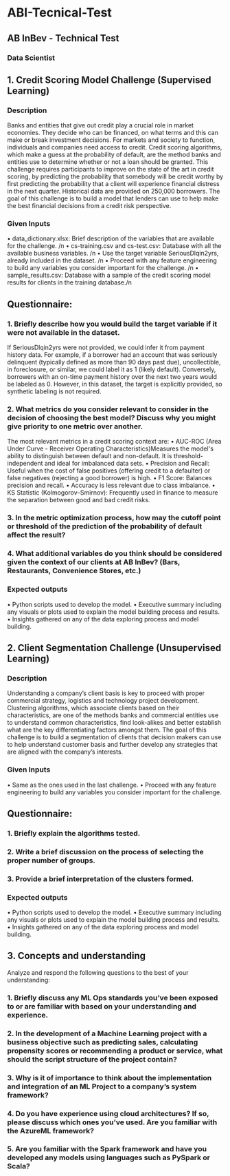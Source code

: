 # ABI-Tecnical-Test
## AB InBev  - Technical Test 
### Data Scientist 
## 1. Credit Scoring Model Challenge (Supervised Learning) 
### Description 
Banks and entities that give out credit play a crucial role in market economies. They decide who can be financed, on what terms and this can make or break investment decisions. For markets and society to function, individuals and companies need access to credit. Credit scoring algorithms, which make a guess at the probability of default, are the method banks and entities use to determine whether or not a loan should be granted. This challenge requires participants to improve on the state of the art in credit scoring, by predicting the probability that somebody will be credit worthy by first predicting the probability that a client will experience financial distress in the next quarter. Historical data are provided on 250,000 borrowers. The goal of this challenge is to build a model that lenders can use to help make the best financial decisions from a credit risk perspective. 

### Given Inputs 
• data_dictionary.xlsx: Brief description of the variables that are available for the challenge. /n
• cs-training.csv and cs-test.csv: Database with all the available business variables. /n
• Use the target variable SeriousDlqin2yrs, already included in the dataset. /n
• Proceed with any feature engineering to build any variables you consider important for the challenge. /n 
• sample_results.csv: Database with a sample of the credit scoring model results for clients in the training database./n 

## Questionnaire: 

### 1. Briefly describe how you would build the target variable if it were not available in the dataset. 
If SeriousDlqin2yrs were not provided, we could infer it from payment history data. For example, if a borrower had an account that was seriously delinquent (typically defined as more than 90 days past due), uncollectible, in foreclosure, or similar, we could label it as 1 (likely default). Conversely, borrowers with an on-time payment history over the next two years would be labeled as 0.
However, in this dataset, the target is explicitly provided, so synthetic labeling is not required.

### 2. What metrics do you consider relevant to consider in the decision of choosing the best model? Discuss why you might give priority to one metric over another. 
The most relevant metrics in a credit scoring context are:
• AUC-ROC (Area Under Curve - Receiver Operating Characteristics)Measures the model's ability to distinguish between default and non-default. It is threshold-independent and ideal for imbalanced data sets.
• Precision and Recall: Useful when the cost of false positives (offering credit to a defaulter) or false negatives (rejecting a good borrower) is high.
• F1 Score: Balances precision and recall.
• Accuracy is less relevant due to class imbalance.
• KS Statistic (Kolmogorov–Smirnov): Frequently used in finance to measure the separation between good and bad credit risks.

### 3. In the metric optimization process, how may the cutoff point or threshold of the prediction of the probability of default affect the result? 
### 4. What additional variables do you think should be considered given the context of our clients at AB InBev? (Bars, Restaurants, Convenience Stores, etc.) 

### Expected outputs 
• Python scripts used to develop the model. 
• Executive summary including any visuals or plots used to explain the model building process and results. 
• Insights gathered on any of the data exploring process and model building. 

## 2. Client Segmentation Challenge (Unsupervised Learning) 
### Description 
Understanding a company’s client basis is key to proceed with proper commercial strategy, logistics and technology project development. Clustering algorithms, which associate clients based on their characteristics, are one of the methods banks and commercial entities use to understand common characteristics, find look-alikes and better establish what are the key differentiating factors amongst them. The goal of this challenge is to build a segmentation of clients that decision makers can use to help understand customer basis and further develop any strategies that are aligned with the company’s interests. 

### Given Inputs 
• Same as the ones used in the last challenge. 
• Proceed with any feature engineering to build any variables you consider important for the challenge. 

## Questionnaire: 
### 1. Briefly explain the algorithms tested. 
### 2. Write a brief discussion on the process of selecting the proper number of groups. 
### 3. Provide a brief interpretation of the clusters formed. 

### Expected outputs 
• Python scripts used to develop the model. 
• Executive summary including any visuals or plots used to explain the model building process and results. 
• Insights gathered on any of the data exploring process and model building. 

## 3. Concepts and understanding 
Analyze and respond the following questions to the best of your understanding: 
### 1. Briefly discuss any ML Ops standards you’ve been exposed to or are familiar with based on your understanding and experience. 
### 2. In the development of a Machine Learning project with a business objective such as predicting sales, calculating propensity scores or recommending a product or service, what should the script structure of the project contain? 
### 3. Why is it of importance to think about the implementation and integration of an ML Project to a company’s system framework? 
### 4. Do you have experience using cloud architectures? If so, please discuss which ones you’ve used. Are you familiar with the AzureML framework? 
### 5. Are you familiar with the Spark framework and have you developed any models using languages such as PySpark or Scala? 
